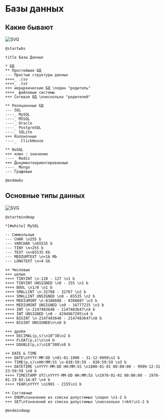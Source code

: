 # Базы данных
## Какие бывают

![SVG](https://www.plantuml.com/plantuml/svg/NLBDJi904BxlKsmuOke3U2Bnua7yaQi9GMX88zA4hZ_UG41CQYH6JbxKDo14mb9eds7cZPpPNQ2Hotoxiz_F32r5gjPHzrUH42fGBL_2EqnXWR642O4KKennA4IH6nDHfFg5NSYmXqymXoM-W8QvRNgUb-jYJFS6TB4F2TK-8TBzpUdkqQygz-lHtGQg1yLGiYn9JOap18qZElKWsPh9opPa9AKXbGMsP6mYhV2ruCHmG5PBM55tvkA0TidN65kV7rBcYnbvZRVQgVFBM8_hVnSUlY3CGhwDwnYVGKDcHyklf79-pDMhol9Z3bTs-BHJgxTyTpWB8zNi-BikeK3vDkmd1p8c6OwiaNib3rj1_Veel8rya-ea99wqh8JYlU587aXO47NAswIgj-GBln54zks4r1FimvgVqAWPENL1kvCcdF6gY9vtBuVjPiXOmeVvrmQRdGjHyjkD6_h2_W00)

```
@startwbs

title Базы Данных

* БД
** Простейшие БД
--- Простые структуры данных
++++_ .csv
++++_ .txt
+++ иерархические БД \nодин "родитель"
++++_ файловые системы
+++ Сетевая БД \nнесколько "родителей"

** Реляционные БД
--- SQL
----_ MySQL
----_ MSSQL
----_ Oracle
----_ PostgreSQL
----_ SQLite
+++ Колоночные
----_  ClickHouse

** NoSQL 
+++ ключ : значение
----_ Redis
+++ Документоориентированные
----_ Mongo
--- Графовые

@endmwbs
```

## Основные типы данных

![SVG](https://www.plantuml.com/plantuml/svg/ZLJTJjH05BxVfvZ4n81huqp_st11eNLfx7ILTet4rGG2YLpG424nteb6lS2NuCfR96nOHU0LJj_8CzDf7HgDRffjptU-ytsdvxHTFZZSV7sujrjjxstk3mRtdjzvyshtSES5uM-B9zbWO1W4Jc0EF-4Chk6o_W9NzJ7C43V8wbgqJgQLwJXaIm9FetM5kOvZjMYPvXi8BVtcbScpKY0Dwr43yYHE9xnDCPVmBI8JsJWVjR1DHeWEXaC2Ns5U7y4bTdKcEneYM7-26LoAa8XuABtJN9GQpFI9GPZfOS38rkty92_IKPx4cAF8mbPrrifud8du0TNHWaTPfiGjqtE5l3WB0xDFwZl8Ms-8JQlg_fMUR_c-IuLYSoKqBTJiCNkYpFKypsIEJbQ29hCzsxTSMsXsWJUjR9tOqxFDm0vSpmmSZRUIZlwbwUjSJNPQDJcvApYlt-7oli6yuSR9Qeh3MjY_Vx28KwOlBL-RuyDi79KgfpKJZoShMQBLKB-p875K9kGkxfWd63RnjDh0dy6v4SkxP0OUZ58gbeTNfX7WhpEMnKf-RItaF2mAjP_G2V30ikvQZRsr4gNabf-c82mDwKue3UM1Ki9Rz60nObfAL1kdK2pAY3ycatBrhyg1zmVb5cK1eLR8x50-KdRtz6qaqNgZA2Keaojr70pKDE44hkkZ-ZsSmXbSTQzSaa_uj88Bk8BJ-ZFCy3o76S6_2uBlvuryIt_0AUuRjtrJVv0Q-46fZ-kFw8NWETPS2rkZdNgHbDXCJ_Jx_uiYVoOOwfE5PxAmvDgBhSTWUQVQLX-zNm00)


```
@startmindmap

*[#white] MySQL

-- Символьные
--- CHAR \n255 b
--- VARCHAR \n65535 b
--- TINY \n<255 b
--- TEXT \n<65535 Kb
--- MEDIUMTEXT \n<16 Mb 
--- LONGTEXT \n<4 Gb 

++ Числовые
+++ целые 
++++ TINYINT \n-128 - 127 \n1 b
++++ TINYINT UNSIGNED \n0 - 255 \n1 b
++++ BOOL \n1/0 \n1 b
++++ SMALLINT \n-32768 - 32767 \n2 b
++++ SMALLINT UNSIGNED \n0 - 65535 \n2 b 
++++ MEDIUMINT \n-8388608 - 8388607 \n3 b
++++ MEDIUMINT UNSIGNED \n0 - 16777215 \n3 b
++++ INT \n-2147483648 - 2147483647\n4 b
++++ INT UNSIGNED \n0 - 4294967295\n4 b
++++ BIGINT \n-2147483648 - 2147483647\n8 b
++++ BIGINT UNSIGNED\n\n8 b

+++ дроби
++++ DECIMAL(p,s)\n10^38\n2 b
++++ FLOAT(p,s)\n\n4 b
++++ DOUBLE(p,s)\n10^308\n8 b

++ DATE & TIME
+++ DATE\nYYYY-MM-DD \n01-01-1000 - 31-12-9999\n2 b
+++ TIME(p,s)\nHH:MM:SS \n-838:59:59 - 838:59:59 \n3 b
+++ DATETIME \nYYYY-MM-DD HH:MM:SS \n1000-01-01 00:00:00 - 9999-12-31 23:59:59 \n8 b
++++ TIMESTAMP UTC\nYYYY-MM-DD HH:MM:SS \n1970-01-01 00:00:00 - 1970-01-19 03:14:07 \n4 b 
++++ YEAR\nYYYY \n1901 - 2155\n1 b

++ Составные
+++ ENUM\nзначение из списка допустимых \nодно \n1-2 b
+++ SET\nYзначений из списка допустимых \nнесколько (<64)\n1-2 b

@endmindmap
```
